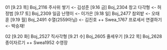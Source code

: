 01
[9.23 목] Boj_2116 주사위 쌓기    <- 김성준
[9.16 금] Boj_2304 창고 다각형    <- 허정범
[9.17 토] Boj_2309 일곱 난쟁이    <- 이가은
[9.18 일] Boj_2477 참외밭         <- 오태훈
[9.19 월] Boj_2491 수열(2559아님) <- 김진호
++ Swea_1767 프로세서 연결하기    <- 박승재!

02
[9.20 화] Boj_2527 직사각형
[9.21 수] Boj_2605 줄세우기
[9.22 목] Boj_2628 종이자르기
++ Swea1952 수영장